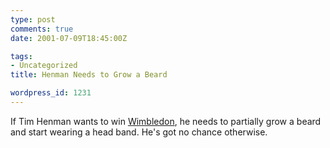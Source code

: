 ```yaml
---
type: post
comments: true
date: 2001-07-09T18:45:00Z

tags:
- Uncategorized
title: Henman Needs to Grow a Beard

wordpress_id: 1231
---
```


If Tim Henman wants to win [Wimbledon](http://www.wimbledon.org), he needs to partially grow a beard and start wearing a head band. He's got no chance otherwise. 
